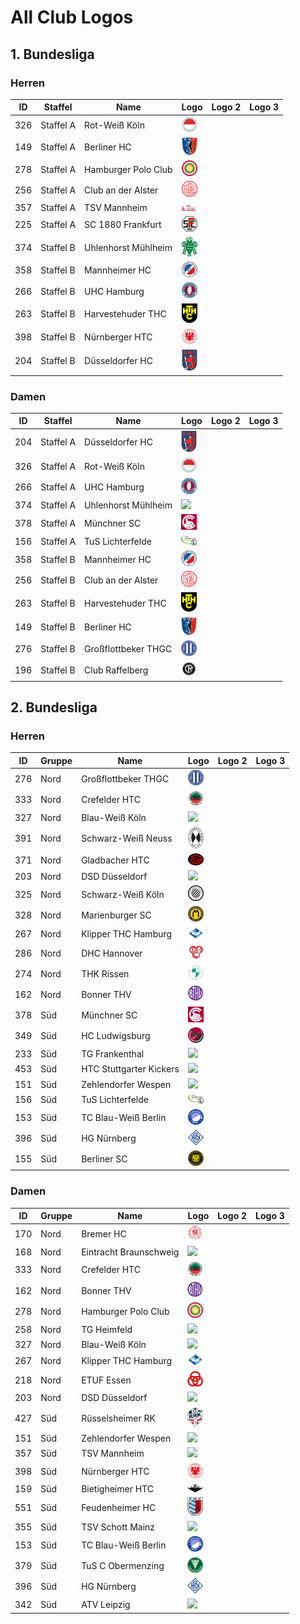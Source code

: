 # All Club Logos

## 1. Bundesliga
### Herren
| ID | Staffel | Name | Logo | Logo 2 | Logo 3 |
|:-:|---|---|---|---|---|
| 326 | Staffel A | Rot-Weiß Köln | <img src="whv/326_rwk.svg" width="25px"> | | |
| 149 | Staffel A | Berliner HC | <img src="ber/149_bhc.svg" width="25px"> | | |
| 278 | Staffel A | Hamburger Polo Club | <img src="hhv/278_hpc.svg" width="25px"> | | |
| 256 | Staffel A | Club an der Alster | <img src="hhv/256_dcada.svg" width="25px"> | | |
| 357 | Staffel A | TSV Mannheim | <img src="hbw/357_tsvmh.svg" width="25px"> | | |
| 225 | Staffel A | SC 1880 Frankfurt | <img src="hes/225_sc80.svg" width="25px"> | | |
| 374 | Staffel B | Uhlenhorst Mühlheim | <img src="whv/374_htcu.svg" width="25px"> | | |
| 358 | Staffel B | Mannheimer HC | <img src="hbw/358_mhc.svg" width="25px">| | |
| 266 | Staffel B | UHC Hamburg | <img src="hhv/266_uhc.svg" width="25px"> | | |
| 263 | Staffel B | Harvestehuder THC | <img src="hhv/263_hthc.svg" width="25px"> | | |
| 398 | Staffel B | Nürnberger HTC | <img src="bay/398_nhtc.svg" width="25px"> | | |
| 204 | Staffel B | Düsseldorfer HC | <img src="whv/204_dhc.svg" width="25px"> | | |

### Damen
| ID | Staffel | Name | Logo | Logo 2 | Logo 3 |
|:-:|---|---|---|---|---|
| 204 | Staffel A | Düsseldorfer HC | <img src="whv/204_dhc.svg" width="25px"> | | |
| 326 | Staffel A | Rot-Weiß Köln | <img src="whv/326_rwk.svg" width="25px"> | | |
| 266 | Staffel A | UHC Hamburg | <img src="hhv/266_uhc.svg" width="25px"> | | |
| 374 | Staffel A | Uhlenhorst Mühlheim | <img src="whv/374_uhm.svg" width="25px"> | | |
| 378 | Staffel A | Münchner SC | <img src="bay/378_msc.svg" width="25px"> | | |
| 156 | Staffel A | TuS Lichterfelde | <img src="ber/156_tusli.svg" width="25px"> | | |
| 358 | Staffel B | Mannheimer HC | <img src="hbw/358_mhc.svg" width="25px">| | |
| 256 | Staffel B | Club an der Alster | <img src="hhv/256_dcada.svg" width="25px"> | | |
| 263 | Staffel B | Harvestehuder THC | <img src="hhv/263_hthc.svg" width="25px"> | | | 
| 149 | Staffel B | Berliner HC | <img src="ber/149_bhc.svg" width="25px"> | | |
| 276 | Staffel B | Großflottbeker THGC | <img src="hhv/276_gthgc.svg" width="25px"> | | |
| 196 | Staffel B | Club Raffelberg | <img src="whv/196_cr.svg" width="25px"> | | |

## 2. Bundesliga
### Herren
| ID | Gruppe | Name | Logo | Logo 2 | Logo 3 |
|:-:|---|---|---|---|---|
| 276 | Nord | Großflottbeker THGC | <img src="hhv/276_gthgc.svg" width="25px"> | | |
| 333 | Nord | Crefelder HTC | <img src="whv/333_chtc.svg" width="25px"> | | |
| 327 | Nord | Blau-Weiß Köln | <img src="whv/327_bwk.svg" width="25px"> | | |
| 391 | Nord | Schwarz-Weiß Neuss | <img src="whv/391_swn.svg" width="25px"> | | |
| 371 | Nord | Gladbacher HTC | <img src="whv/371_ghtc.svg" width="25px"> | | |
| 203 | Nord | DSD Düsseldorf | <img src="whv/203_dsdd.svg" width="25px"> | | |
| 325 | Nord | Schwarz-Weiß Köln | <img src="whv/325_swk.svg" width="25px"> | | |
| 328 | Nord | Marienburger SC | <img src="whv/328_msc.svg" width="25px"> | | |
| 267 | Nord | Klipper THC Hamburg | <img src="hhv/267_klipper.svg" width="25px"> | | |
| 286 | Nord | DHC Hannover | <img src="nhv/286_dhch.svg" width="25px"> | | |
| 274 | Nord | THK Rissen | <img src="hhv/274_thkr.svg" width="25px"> | | |
| 162 | Nord | Bonner THV | <img src="whv/162_bthv.svg" width="25px"> | | |
| 378 | Süd | Münchner SC | <img src="bay/378_msc.svg" width="25px"> | | |
| 349 | Süd | HC Ludwigsburg | <img src="hbw/349_hcl.svg" width="25px"> | | |
| 233 | Süd | TG Frankenthal | <img src="hbw/233_tgf.svg" width="25px"> | | |
| 453 | Süd | HTC Stuttgarter Kickers | <img src="hbw/453_htcsk.svg" width="25px"> | | |
| 151 | Süd | Zehlendorfer Wespen | <img src="ber/151_zw.svg" width="25px"> | | |
| 156 | Süd | TuS Lichterfelde | <img src="ber/156_tusli.svg" width="25px"> | | |
| 153 | Süd | TC Blau-Weiß Berlin | <img src="ber/153_tcbw.svg" width="25px"> | | |
| 396 | Süd | HG Nürnberg | <img src="bay/396_hgn.svg" width="25px"> | | |
| 155 | Süd | Berliner SC | <img src="ber/155_bsc.svg" width="25px"> | | |

### Damen
| ID | Gruppe | Name | Logo | Logo 2 | Logo 3 |
|:-:|---|---|---|---|---|
| 170 | Nord | Bremer HC | <img src="bre/170_bhc.svg" width="25px"> | | |
| 168 | Nord | Eintracht Braunschweig | <img src="nhv/168_eb.svg" width="25px"> | | |
| 333 | Nord | Crefelder HTC | <img src="whv/333_chtc.svg" width="25px"> | | |
| 162 | Nord | Bonner THV | <img src="whv/162_bthv.svg" width="25px"> | | |
| 278 | Nord | Hamburger Polo Club | <img src="hhv/278_hpc.svg" width="25px"> | | |
| 258 | Nord | TG Heimfeld | <img src="hhv/258_tgh.svg" width="25px"> | | |
| 327 | Nord | Blau-Weiß Köln | <img src="whv/327_bwk.svg" width="25px"> | | |
| 267 | Nord | Klipper THC Hamburg | <img src="hhv/267_klipper.svg" width="25px"> | | |
| 218 | Nord | ETUF Essen | <img src="whv/218_etuf.svg" width="25px"> | | |
| 203 | Nord | DSD Düsseldorf | <img src="whv/203_dsdd.svg" width="25px"> | | |
| 427 | Süd | Rüsselsheimer RK | <img src="hes/427_rrk.svg" width="25px"> | | |
| 151 | Süd | Zehlendorfer Wespen | <img src="ber/151_zw.svg" width="25px"> | | |
| 357 | Süd | TSV Mannheim | <img src="hbw/357_tsvm.svg" width="25px"> | | |
| 398 | Süd | Nürnberger HTC | <img src="bay/398_nhtc.svg" width="25px"> | | |
| 159 | Süd | Bietigheimer HTC | <img src="hbw/159_bhtc.svg" width="25px"> | | |
| 551 | Süd | Feudenheimer HC | <img src="hbw/551_fhc.svg" width="25px"> | | |
| 355 | Süd | TSV Schott Mainz | <img src="rps/355_tsvsm.svg" width="25px"> | | |
| 153 | Süd | TC Blau-Weiß Berlin | <img src="ber/153_tcbw.svg" width="25px"> | | |
| 379 | Süd | TuS C Obermenzing | <img src="bay/379_tus.svg" width="25px"> | | |
| 396 | Süd | HG Nürnberg | <img src="bay/396_hgn.svg" width="25px"> | | |
| 342 | Süd | ATV Leipzig | <img src="mhv/342_atvl.svg" width="25px"> | | |